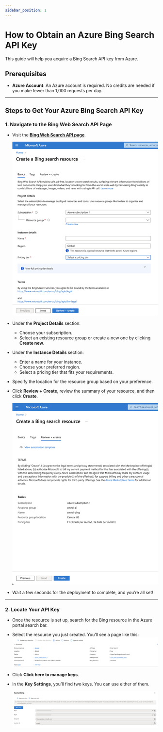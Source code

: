 ```yaml
---
sidebar_position: 1
---
```


# How to Obtain an Azure Bing Search API Key

This guide will help you acquire a Bing Search API key from Azure.

## Prerequisites

- **Azure Account**: An Azure account is required. No credits are needed if you make fewer than 1,000 requests per day.

---

## Steps to Get Your Azure Bing Search API Key

### 1. **Navigate to the Bing Web Search API Page**

- Visit the **[Bing Web Search API page](https://portal.azure.com/#create/microsoft.bingsearch/)**.

  ![Bing Web Search API Page](../../static/img/azureBingSearchAPI/azure-bing-search-creation-screenshot.png)

- Under the **Project Details** section:

  - Choose your subscription.
  - Select an existing resource group or create a new one by clicking **Create new**.

- Under the **Instance Details** section:

  - Enter a name for your instance.
  - Choose your preferred region.
  - Select a pricing tier that fits your requirements.

- Specify the location for the resource group based on your preference.

- Click **Review + Create**, review the summary of your resource, and then click **Create**.

  ![Summary of Your Resource](../../static/img/azureBingSearchAPI/create-bing-search-confirmation.png)

- Wait a few seconds for the deployment to complete, and you’re all set!

---

### 2. **Locate Your API Key**

- Once the resource is set up, search for the Bing resource in the Azure portal search bar.

- Select the resource you just created. You’ll see a page like this:  
  ![Bing Resource](../../static/img/azureBingSearchAPI/resource-group.png)

- Click **Click here to manage keys**.

- In the **Key Settings**, you’ll find two keys. You can use either of them.

  ![Bing Keys](../../static/img/azureBingSearchAPI/key.png)
